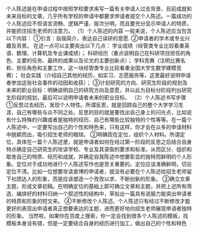 个人陈述是在申请过程中按照学校要求来写一篇有关申请人过去背景、目前成就和未来目标的文章。几乎所有学校的申请中都要求申请者提交个人陈述。一篇成功的个人陈述应不但语言流畅、逻辑严谨、层次分明，而且要充分显示申请人的特质，并能抓住招生老师的注意力。
（1）个人陈述的内容
一般来说，个人陈述应当包含以下内容：
①引言：自我简介，表达自己读研的意愿.
②申请者的学术或专业兴趣及背景。
  在这一点可以主要突出以下几点：
  学业成绩（经管类专业比较看重英语、数理、计算机及专业课成绩）；
  科研经历（重点说明自己在科研项目担任的角色、主要的任务、最终的成果以及论文的主要创新点）；
  学科竞赛（注明比赛名称、担任角色和主要工作，这一块经管类专业比较看重全国大学生数学建模竞赛）； 社会实践（介绍自己其他的经历，如实习、志愿服务等，这里最好说明申请者参加这些社会事件的动因和收获）；
③计划研究的方向、研究生阶段的规划及未来的职业目标：明确说明自己的研究方向及意愿，并以此为目标分阶段列出研究生阶段的规划，最后可以说明申请者未来的职业目标。
（2）个人陈述书写步骤
①反思过去经历，发现个人特性。所谓反思，就是回顾自己的整个大学学习生涯，自己有哪些与众不同之处。反思的目的就是要找出自己身上的闪光点，比如说有什么特殊的兴趣或者是独特的经历、自己有哪些比较独特的个性等等。在一篇个人陈述中，一定要写出自己的个性和特色来，只有这样，你才会在众多的申请材料中脱颖而出，吸引招生老师的眼球。
②明确现在定位，组织个人材料。所谓定位，具体在一篇个人陈述里，就是申请者如何在经过第一阶段的反思之后结合自身特点确定自己研究生的攻读学校、专业及其录取的要求和标准，从而区分、组织和取舍自己的特质、经历和成就，并确定自我陈述中想要彰显的独特而鲜明的个人形象。定位对于成功地进行个人陈述写作也是至关重要的。定位应该准确鲜明，切忌定位不清。比如一位想要攻读直博的申请者，就没有必要在个人陈述给招生老师留下社团达人的形象，而是应该塑造一个孜孜以求、不断创新的形象。
③确立文章主题，形成文章初稿。在明确定位的基础上即可确立文章和主题，并把上述所有筛选、编排好的材料归纳一个叙述性的结构中，草拟出一篇具有说服力能突出申请者的特质和形象的短文来。
④不断修改个人陈述。个人陈述只有经过不断修改才能更好的表现出申请者真正想要表达的主题，进而更好地向招生老师展现申请者独特的形象。
当然啦，如果你在百度上搜索，你一定会找到很多个人陈述的模板，找模板本身没有错，但是一定要结合自身的经历进行加工，做出自己的个性和特色